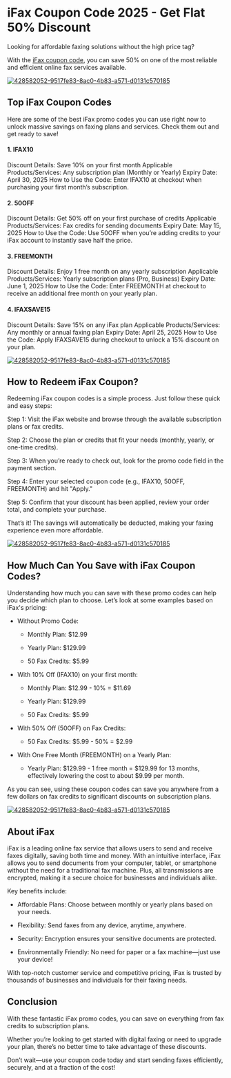 # iFax Coupon Code 2025 - Get Flat 50% Discount

Looking for affordable faxing solutions without the high price tag?

With the [iFax coupon code](https://www.ifaxapp.com/pricing/?utm_medium=affiliates&fpr=shadow), you can save 50% on one of the most reliable and efficient online fax services available.

[![428582052-9517fe83-8ac0-4b83-a571-d0131c570185](https://github.com/user-attachments/assets/73237a2a-4416-466d-bb57-3e0fe3f609fd)](https://www.ifaxapp.com/pricing/?utm_medium=affiliates&fpr=shadow)

## Top iFax Coupon Codes

Here are some of the best iFax promo codes you can use right now to unlock massive savings on faxing plans and services. Check them out and get ready to save!

#### 1. IFAX10

Discount Details: Save 10% on your first month
Applicable Products/Services: Any subscription plan (Monthly or Yearly)
Expiry Date: April 30, 2025
How to Use the Code: Enter IFAX10 at checkout when purchasing your first month’s subscription.

#### 2. 50OFF

Discount Details: Get 50% off on your first purchase of credits
Applicable Products/Services: Fax credits for sending documents
Expiry Date: May 15, 2025
How to Use the Code: Use 50OFF when you’re adding credits to your iFax account to instantly save half the price.

#### 3. FREEMONTH

Discount Details: Enjoy 1 free month on any yearly subscription
Applicable Products/Services: Yearly subscription plans (Pro, Business)
Expiry Date: June 1, 2025
How to Use the Code: Enter FREEMONTH at checkout to receive an additional free month on your yearly plan.

#### 4. IFAXSAVE15

Discount Details: Save 15% on any iFax plan
Applicable Products/Services: Any monthly or annual faxing plan
Expiry Date: April 25, 2025
How to Use the Code: Apply IFAXSAVE15 during checkout to unlock a 15% discount on your plan.

[![428582052-9517fe83-8ac0-4b83-a571-d0131c570185](https://github.com/user-attachments/assets/73237a2a-4416-466d-bb57-3e0fe3f609fd)](https://www.ifaxapp.com/pricing/?utm_medium=affiliates&fpr=shadow)

## How to Redeem iFax Coupon?

Redeeming iFax coupon codes is a simple process. Just follow these quick and easy steps:

Step 1: Visit the iFax website and browse through the available subscription plans or fax credits.

Step 2: Choose the plan or credits that fit your needs (monthly, yearly, or one-time credits).

Step 3: When you’re ready to check out, look for the promo code field in the payment section.

Step 4: Enter your selected coupon code (e.g., IFAX10, 50OFF, FREEMONTH) and hit "Apply."

Step 5: Confirm that your discount has been applied, review your order total, and complete your purchase.

That’s it! The savings will automatically be deducted, making your faxing experience even more affordable.

[![428582052-9517fe83-8ac0-4b83-a571-d0131c570185](https://github.com/user-attachments/assets/73237a2a-4416-466d-bb57-3e0fe3f609fd)](https://www.ifaxapp.com/pricing/?utm_medium=affiliates&fpr=shadow)

## How Much Can You Save with iFax Coupon Codes?

Understanding how much you can save with these promo codes can help you decide which plan to choose. Let’s look at some examples based on iFax's pricing:

* Without Promo Code:

  * Monthly Plan: $12.99

  * Yearly Plan: $129.99

  * 50 Fax Credits: $5.99
* With 10% Off (IFAX10) on your first month:

  * Monthly Plan: $12.99 - 10% = $11.69

  * Yearly Plan: $129.99

  * 50 Fax Credits: $5.99
* With 50% Off (50OFF) on Fax Credits:

  * 50 Fax Credits: $5.99 - 50% = $2.99
* With One Free Month (FREEMONTH) on a Yearly Plan:

  * Yearly Plan: $129.99 - 1 free month = $129.99 for 13 months, effectively lowering the cost to about $9.99 per month.

As you can see, using these coupon codes can save you anywhere from a few dollars on fax credits to significant discounts on subscription plans.

[![428582052-9517fe83-8ac0-4b83-a571-d0131c570185](https://github.com/user-attachments/assets/73237a2a-4416-466d-bb57-3e0fe3f609fd)](https://www.ifaxapp.com/pricing/?utm_medium=affiliates&fpr=shadow)

## About iFax

iFax is a leading online fax service that allows users to send and receive faxes digitally, saving both time and money. With an intuitive interface, iFax allows you to send documents from your computer, tablet, or smartphone without the need for a traditional fax machine. Plus, all transmissions are encrypted, making it a secure choice for businesses and individuals alike.

Key benefits include:

* Affordable Plans: Choose between monthly or yearly plans based on your needs.

* Flexibility: Send faxes from any device, anytime, anywhere.

* Security: Encryption ensures your sensitive documents are protected.

* Environmentally Friendly: No need for paper or a fax machine—just use your device!

With top-notch customer service and competitive pricing, iFax is trusted by thousands of businesses and individuals for their faxing needs.

## Conclusion

With these fantastic iFax promo codes, you can save on everything from fax credits to subscription plans.

Whether you’re looking to get started with digital faxing or need to upgrade your plan, there’s no better time to take advantage of these discounts.

Don’t wait—use your coupon code today and start sending faxes efficiently, securely, and at a fraction of the cost!
